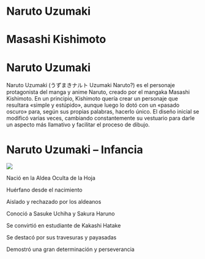 # Naruto Uzumaki

# Masashi Kishimoto

# Naruto Uzumaki

Naruto Uzumaki \(うずまきナルト Uzumaki Naruto?\) es el personaje protagonista del manga y anime Naruto\, creado por el mangaka Masashi Kishimoto\. En un principio\, Kishimoto quería crear un personaje que resultara «simple y estúpido»\, aunque luego lo dotó con un «pasado oscuro» para\, según sus propias palabras\, hacerlo único\. El diseño inicial se modificó varias veces\, cambiando constantemente su vestuario para darle un aspecto más llamativo y facilitar el proceso de dibujo\.

# Naruto Uzumaki – Infancia

![](img%5Cpresentacion0.jpg)

Nació en la Aldea Oculta de la Hoja

Huérfano desde el nacimiento

Aislado y rechazado por los aldeanos

Conoció a Sasuke Uchiha y Sakura Haruno

Se convirtió en estudiante de Kakashi Hatake

Se destacó por sus travesuras y payasadas

Demostró una gran determinación y perseverancia

